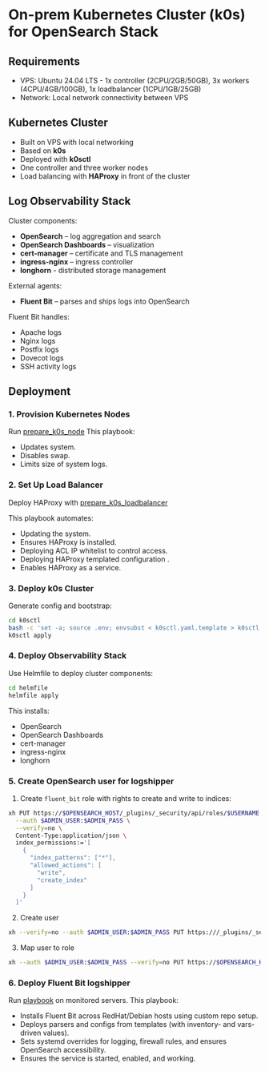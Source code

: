 # On-prem Kubernetes Cluster (k0s) for OpenSearch Stack

## Requirements

- VPS: Ubuntu 24.04 LTS - 1x controller (2CPU/2GB/50GB), 3x workers (4CPU/4GB/100GB), 1x loadbalancer (1CPU/1GB/25GB)
- Network: Local network connectivity between VPS

## Kubernetes Cluster

- Built on VPS with local networking
- Based on **k0s**
- Deployed with **k0sctl**
- One controller and three worker nodes
- Load balancing with **HAProxy** in front of the cluster

## Log Observability Stack

Cluster components:

- **OpenSearch** – log aggregation and search
- **OpenSearch Dashboards** – visualization
- **cert-manager** – certificate and TLS management
- **ingress-nginx** – ingress controller
- **longhorn** - distributed storage management

External agents:

- **Fluent Bit** – parses and ships logs into OpenSearch

Fluent Bit handles:

- Apache logs
- Nginx logs
- Postfix logs
- Dovecot logs
- SSH activity logs

## Deployment

### 1. Provision Kubernetes Nodes

Run [prepare_k0s_node](https://github.com/HossBigft/ansible_playbooks/tree/main/prepare_k0s_node)
This playbook:

- Updates system.
- Disables swap.
- Limits size of system logs.

### 2. Set Up Load Balancer

Deploy HAProxy with [prepare_k0s_loadbalancer](https://github.com/HossBigft/ansible_playbooks/tree/main/prepare_k0s_loadbalancer)

This playbook automates:

- Updating the system.
- Ensures HAProxy is installed.
- Deploying ACL IP whitelist to control access.
- Deploying HAProxy templated configuration .
- Enables HAProxy as a service.

### 3. Deploy k0s Cluster

Generate config and bootstrap:

```bash
cd k0sctl
bash -c 'set -a; source .env; envsubst < k0sctl.yaml.template > k0sctl.yaml'
k0sctl apply
```

### 4. Deploy Observability Stack

Use Helmfile to deploy cluster components:

```bash
cd helmfile
helmfile apply
```

This installs:

- OpenSearch
- OpenSearch Dashboards
- cert-manager
- ingress-nginx
- longhorn

### 5. Create OpenSearch user for logshipper

1.  Create `fluent_bit` role with rights to create and write to indices:

```bash
xh PUT https://$OPENSEARCH_HOST/_plugins/_security/api/roles/$USERNAME  \
  --auth $ADMIN_USER:$ADMIN_PASS \
  --verify=no \
  Content-Type:application/json \
  index_permissions:='[
    {
      "index_patterns": ["*"],
      "allowed_actions": [
        "write",
        "create_index"
      ]
    }
  ]'
```

2. Create user

```bash
xh --verify=no --auth $ADMIN_USER:$ADMIN_PASS PUT https:///_plugins/_security/api/internalusers/$USERNAME  password=$USER_PASS
```

3. Map user to role

```bash
xh --auth $ADMIN_USER:$ADMIN_PASS --verify=no PUT https://$OPENSEARCH_HOST/_plugins/_security/api/rolesmapping/fluent_bit  Content-Type:application/json users:='["$USERNAME"]'
```

### 6. Deploy Fluent Bit logshipper

Run [playbook](https://github.com/HossBigft/ansible_playbooks/tree/main/setup_fluent_bit_plesk) on monitored servers.
This playbook:

- Installs Fluent Bit across RedHat/Debian hosts using custom repo setup.
- Deploys parsers and configs from templates (with inventory- and vars-driven values).
- Sets systemd overrides for logging, firewall rules, and ensures OpenSearch accessibility.
- Ensures the service is started, enabled, and working.

